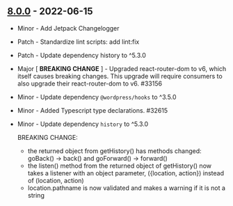 ## [8.0.0](https://www.npmjs.com/package/@woocommerce/navigation/v/8.0.0) - 2022-06-15

-   Minor - Add Jetpack Changelogger
-   Patch - Standardize lint scripts: add lint:fix
-   Patch - Update dependency history to ^5.3.0
-   Major [ **BREAKING CHANGE** ] - Upgraded react-router-dom to v6, which itself causes breaking changes. This upgrade will require consumers to also upgrade their react-router-dom to v6. #33156
-   Minor - Update dependency `@wordpress/hooks` to ^3.5.0
-   Minor - Added Typescript type declarations. #32615
-   Minor - Update dependency `history` to ^5.3.0

    BREAKING CHANGE:

    -   the returned object from getHistory() has methods changed: goBack() -> back() and goForward() -> forward()
    -   the listen() method from the returned object of getHistory() now takes a listener with an object parameter, ({location, action}) instead of (location, action)
    -   location.pathname is now validated and makes a warning if it is not a string
